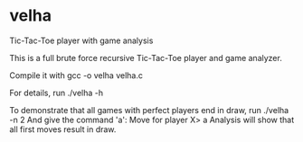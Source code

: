 # velha

Tic-Tac-Toe player with game analysis

This is a full brute force recursive Tic-Tac-Toe player and game analyzer.

Compile it with
gcc -o velha velha.c

For details, run
./velha -h

To demonstrate that all games with perfect players end in draw, run
./velha -n 2
And give the command 'a':
Move for player X> a
Analysis will show that all first moves result in draw.
